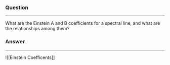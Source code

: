 ### Question
---
What are the Einstein A and B coefficients for a spectral line, and what are the relationships among them?

### Answer
---
![[Einstein Coefficents]]